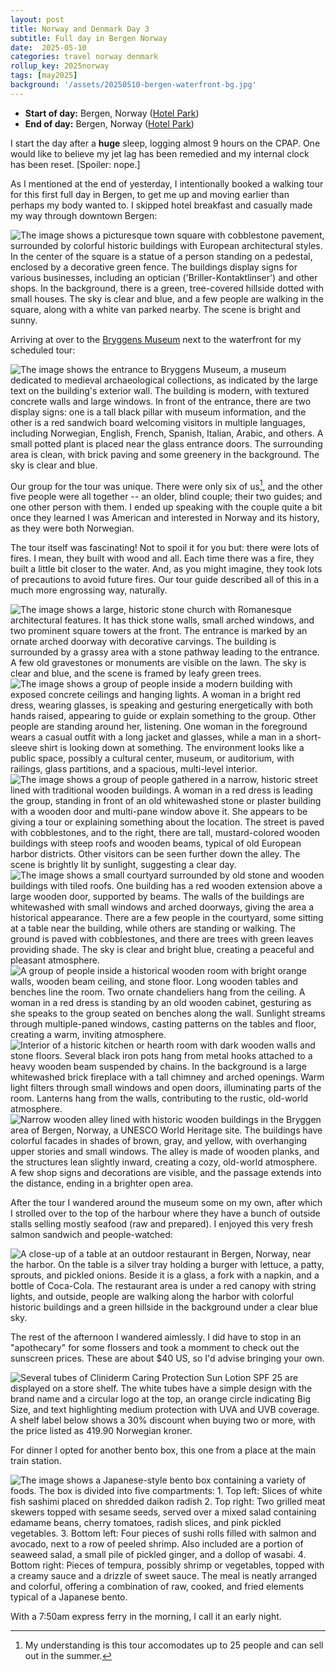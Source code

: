 ```yaml
---
layout: post
title: Norway and Denmark Day 3
subtitle: Full day in Bergen Norway
date:  2025-05-10
categories: travel norway denmark
rollup_key: 2025norway
tags: [may2025]
background: '/assets/20250510-bergen-waterfront-bg.jpg'
---
```


- **Start of day:** Bergen, Norway ([Hotel Park](https://www.hotelpark.no/))
- **End of day:** Bergen, Norway ([Hotel Park](https://www.hotelpark.no/))

I start the day after a **huge** sleep, logging almost 9 hours on the CPAP. One would like to believe my jet lag has been remedied and my internal clock has been reset. [Spoiler: nope.]

As I mentioned at the end of yesterday, I intentionally booked a walking tour for this first full day in Bergen, to get me up and moving earlier than perhaps my body wanted to. I skipped hotel breakfast and casually made my way through downtown Bergen:

<img src="/assets/20250510-bergen1.jpg" alt="The image shows a picturesque town square with cobblestone pavement, surrounded by colorful historic buildings with European architectural styles. In the center of the square is a statue of a person standing on a pedestal, enclosed by a decorative green fence. The buildings display signs for various businesses, including an optician ('Briller-Kontaktlinser') and other shops. In the background, there is a green, tree-covered hillside dotted with small houses. The sky is clear and blue, and a few people are walking in the square, along with a white van parked nearby. The scene is bright and sunny." />

Arriving at over to the [Bryggens Museum](https://bymuseet.no/museum/bryggens-museum/?lang=en) next to the waterfront for my scheduled tour:

<img src="/assets/20250510-bergen3.jpg" alt="The image shows the entrance to Bryggens Museum, a museum dedicated to medieval archaeological collections, as indicated by the large text on the building's exterior wall. The building is modern, with textured concrete walls and large windows. In front of the entrance, there are two display signs: one is a tall black pillar with museum information, and the other is a red sandwich board welcoming visitors in multiple languages, including Norwegian, English, French, Spanish, Italian, Arabic, and others. A small potted plant is placed near the glass entrance doors. The surrounding area is clean, with brick paving and some greenery in the background. The sky is clear and blue." />

Our group for the tour was unique. There were only six of us[^1], and the other five people were all together -- an older, blind couple; their two guides; and one other person with them. I ended up speaking with the couple quite a bit once they learned I was American and interested in Norway and its history, as they were both Norwegian. 

The tour itself was fascinating! Not to spoil it for you but: there were lots of fires. I mean, they built with wood and all. Each time there was a fire, they built a little bit closer to the water. And, as you might imagine, they took lots of precautions to avoid future fires. Our tour guide described all of this in a much more engrossing way, naturally.

<img src="/assets/20250510-bergen2.jpg" alt="The image shows a large, historic stone church with Romanesque architectural features. It has thick stone walls, small arched windows, and two prominent square towers at the front. The entrance is marked by an ornate arched doorway with decorative carvings. The building is surrounded by a grassy area with a stone pathway leading to the entrance. A few old gravestones or monuments are visible on the lawn. The sky is clear and blue, and the scene is framed by leafy green trees." />

<img src="/assets/20250510-bergen4.jpg" alt="The image shows a group of people inside a modern building with exposed concrete ceilings and hanging lights. A woman in a bright red dress, wearing glasses, is speaking and gesturing energetically with both hands raised, appearing to guide or explain something to the group. Other people are standing around her, listening. One woman in the foreground wears a casual outfit with a long jacket and glasses, while a man in a short-sleeve shirt is looking down at something. The environment looks like a public space, possibly a cultural center, museum, or auditorium, with railings, glass partitions, and a spacious, multi-level interior." />

<img src="/assets/20250510-bergen5.jpg" alt="The image shows a group of people gathered in a narrow, historic street lined with traditional wooden buildings. A woman in a red dress is leading the group, standing in front of an old whitewashed stone or plaster building with a wooden door and multi-pane window above it. She appears to be giving a tour or explaining something about the location. The street is paved with cobblestones, and to the right, there are tall, mustard-colored wooden buildings with steep roofs and wooden beams, typical of old European harbor districts. Other visitors can be seen further down the alley. The scene is brightly lit by sunlight, suggesting a clear day." />

<img src="/assets/20250510-bergen6.jpg" alt="The image shows a small courtyard surrounded by old stone and wooden buildings with tiled roofs. One building has a red wooden extension above a large wooden door, supported by beams. The walls of the buildings are whitewashed with small windows and arched doorways, giving the area a historical appearance. There are a few people in the courtyard, some sitting at a table near the building, while others are standing or walking. The ground is paved with cobblestones, and there are trees with green leaves providing shade. The sky is clear and bright blue, creating a peaceful and pleasant atmosphere." />

<img src="/assets/20250510-bergen7.jpg" alt="A group of people inside a historical wooden room with bright orange walls, wooden beam ceiling, and stone floor. Long wooden tables and benches line the room. Two ornate chandeliers hang from the ceiling. A woman in a red dress is standing by an old wooden cabinet, gesturing as she speaks to the group seated on benches along the wall. Sunlight streams through multiple-paned windows, casting patterns on the tables and floor, creating a warm, inviting atmosphere." />

<img src="/assets/20250510-bergen8.jpg" alt="Interior of a historic kitchen or hearth room with dark wooden walls and stone floors. Several black iron pots hang from metal hooks attached to a heavy wooden beam suspended by chains. In the background is a large whitewashed brick fireplace with a tall chimney and arched openings. Warm light filters through small windows and open doors, illuminating parts of the room. Lanterns hang from the walls, contributing to the rustic, old-world atmosphere." />

<img src="/assets/20250510-bergen10.jpg" alt="Narrow wooden alley lined with historic wooden buildings in the Bryggen area of Bergen, Norway, a UNESCO World Heritage site. The buildings have colorful facades in shades of brown, gray, and yellow, with overhanging upper stories and small windows. The alley is made of wooden planks, and the structures lean slightly inward, creating a cozy, old-world atmosphere. A few shop signs and decorations are visible, and the passage extends into the distance, ending in a brighter open area." />

After the tour I wandered around the museum some on my own, after which I strolled over to the top of the harbour where they have a bunch of outside stalls selling mostly seafood (raw and prepared). I enjoyed this very fresh salmon sandwich and people-watched:

<img src="/assets/20250510-bergen9.jpg" alt="A close-up of a table at an outdoor restaurant in Bergen, Norway, near the harbor. On the table is a silver tray holding a burger with lettuce, a patty, sprouts, and pickled onions. Beside it is a glass, a fork with a napkin, and a bottle of Coca-Cola. The restaurant area is under a red canopy with string lights, and outside, people are walking along the harbor with colorful historic buildings and a green hillside in the background under a clear blue sky." />

The rest of the afternoon I wandered aimlessly. I did have to stop in an "apothecary" for some flossers and took a momment to check out the sunscreen prices. These are about $40 US, so I'd advise bringing your own.

<img src="/assets/20250510-sunscreen.jpg" alt="Several tubes of Cliniderm Caring Protection Sun Lotion SPF 25 are displayed on a store shelf. The white tubes have a simple design with the brand name and a circular logo at the top, an orange circle indicating Big Size, and text highlighting medium protection with UVA and UVB coverage. A shelf label below shows a 30% discount when buying two or more, with the price listed as 419.90 Norwegian kroner." />

For dinner I opted for another bento box, this one from a place at the main train station.

<img src="/assets/20250510-bento.jpg" alt="The image shows a Japanese-style bento box containing a variety of foods. The box is divided into five compartments: 1. Top left: Slices of white fish sashimi placed on shredded daikon radish 2. Top right: Two grilled meat skewers topped with sesame seeds, served over a mixed salad containing edamame beans, cherry tomatoes, radish slices, and pink pickled vegetables. 3. Bottom left: Four pieces of sushi rolls filled with salmon and avocado, next to a row of peeled shrimp. Also included are a portion of seaweed salad, a small pile of pickled ginger, and a dollop of wasabi. 4. Bottom right: Pieces of tempura, possibly shrimp or vegetables, topped with a creamy sauce and a drizzle of sweet sauce. The meal is neatly arranged and colorful, offering a combination of raw, cooked, and fried elements typical of a Japanese bento." />

With a 7:50am express ferry in the morning, I call it an early night.

[^1]: My understanding is this tour accomodates up to 25 people and can sell out in the summer.